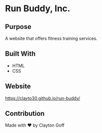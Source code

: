 # Run Buddy, Inc.

## Purpose
A website that offers fitness training services.

## Built With
* HTML
* CSS

## Website
https://clayto30.github.io/run-buddy/

## Contribution
Made with ❤️ by Clayton Goff
